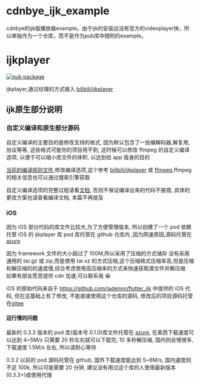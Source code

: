 # cdnbye_ijk_example

cdnbye的ijk版播放器example。由于ijk的安装远没有官方的videoplayer快，所以单独作为一个仓库，而不是作为pub库中随附的example。

# ijkplayer

[![pub package](https://img.shields.io/pub/v/flutter_ijkplayer.svg)](https://pub.dartlang.org/packages/flutter_ijkplayer)

ijkplayer,通过纹理的方式接入 [bilibili/ijkplayer](https://github.com/bilibili/ijkplayer)

## ijk原生部分说明

### 自定义编译和原生部分源码

自定义编译的主要目的是修改支持的格式, 因为默认包含了一些编解码器,解复用,协议等等, 这些格式可能你的项目用不到, 这时候可以修改 ffmpeg 的自定义编译选项, 以便于可以缩小库文件的体积, 以达到给 app 瘦身的目的

[当前的编译规则文件](https://gitee.com/kikt/ijkplayer_thrid_party/blob/master/config/module.sh),修改编译选项,这个参考 [bilibili/ijkplayer](https://github.com/bilibili/ijkplayer) 或 [ffmpeg](http://ffmpeg.org/),ffmpeg 的相关信息也可以通过搜索引擎获取

自定义编译选项的完整过程请看[文档](https://github.com/CaiJingLong/flutter_ijkplayer/blob/master/compile-cn.md), 否则不保证编译出来的代码不报错, 具体的更改方案也请查看编译文档, 本篇不再提及

### iOS

因为 iOS 部分代码的库文件比较大,为了方便管理版本, 所以创建了一个 pod 依赖托管 iOS 的 ijkplayer 库
pod 库托管在 github 仓库内 ,因为网速原因,源码托管在 [azure](https://dev.azure.com/cjlspy/_git/flutter_ijkplayer_pod)

因为 framework 文件的大小超过了 100M,所以采用了压缩的方式储存
没有采用通用的 tar.gz 或 zip,而是使用 tar.xz 的方式压缩,这个压缩格式压缩率高,但是压缩和解压缩的的速度慢,综合考虑使用高压缩率的方式来快速获取源文件并解压缩  
如果有朋友愿意提供 cdn 加速,可以联系我 😁

iOS 的原始代码来自于 https://github.com/jadennn/flutter_ijk 中提供的 iOS 代码, 但在这基础上有了修改, 不能直接使用这个仓库的源码, 修改后的项目源码托管在[gitee](https://gitee.com/kikt/ijkplayer_thrid_party)

#### 运行慢的问题

最新的 0.3.3 版本的 pod 库(版本号 0.1.0)库文件托管在 [azure](https://dev.azure.com/cjlspy/_git/flutter_ijkplayer_pod), 在美西下载速度可以达到 4~5M/s 只需要 20 秒左右就可以下载完, 10 多秒解压缩, 国内则会慢很多, 下载速度 1.5M/s 左右, 所以请耐心等待

0.3.2 以前的 pod 源码托管在 github, 国外下载速度能达到 5~6M/s, 国内速度则不足 100k, 所以可能需要 20 分钟, 建议没有用过这个库的人使用最新版本(0.3.3+)或使用代理
